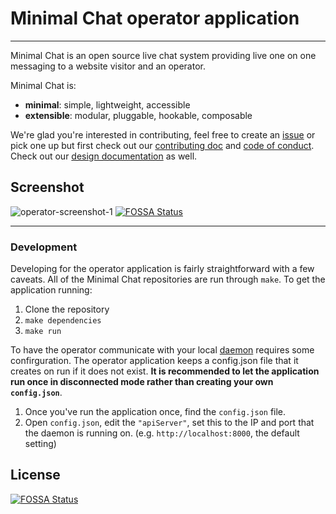 # Minimal Chat operator application

---

Minimal Chat is an open source live chat system providing live one on one messaging to a website visitor and an operator.

Minimal Chat is:
-   **minimal**: simple, lightweight, accessible
-   **extensible**: modular, pluggable, hookable, composable

We're glad you're interested in contributing, feel free to create an [issue](https://github.com/minimalchat/operator-app/issues/new) or pick one up but first check out our [contributing doc](https://github.com/minimalchat/operator-app/blob/master/CONTRIBUTING.md) and [code of conduct](https://github.com/minimalchat/operator-app/blob/master/CODE_OF_CONDUCT.md). Check out our [design documentation](https://github.com/minimalchat/client/wiki/Design-Documentation) as well.

Screenshot
---
![operator-screenshot-1](https://user-images.githubusercontent.com/563301/32144257-84f8533e-bc8c-11e7-8875-48cb49c92a78.png)
[![FOSSA Status](https://app.fossa.io/api/projects/git%2Bgithub.com%2Fminimalchat%2Foperator-app.svg?type=shield)](https://app.fossa.io/projects/git%2Bgithub.com%2Fminimalchat%2Foperator-app?ref=badge_shield)

---

### Development

Developing for the operator application is fairly straightforward with a few caveats. All of the Minimal Chat repositories are run through `make`. To get the application running:

1. Clone the repository
2. `make dependencies`
3. `make run`

To have the operator communicate with your local [daemon]() requires some confirguration. The operator application keeps a config.json file that it creates on run if it does not exist. **It is recommended to let the application run once in disconnected mode rather than creating your own `config.json`**.

1. Once you've run the application once, find the `config.json` file.
2. Open `config.json`, edit the `"apiServer"`, set this to the IP and port that the daemon is running on. (e.g. `http://localhost:8000`, the default setting)


## License
[![FOSSA Status](https://app.fossa.io/api/projects/git%2Bgithub.com%2Fminimalchat%2Foperator-app.svg?type=large)](https://app.fossa.io/projects/git%2Bgithub.com%2Fminimalchat%2Foperator-app?ref=badge_large)
